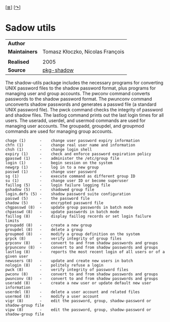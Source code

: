 <!--
File          : shadow-utils.md
Created       : Tue May 03 2016 00:09:23
Last Modified : Thu 11 Aug 2016 00:02:01 sharlatan
Author        : sharlatan <sharlatanus@gmail.com>
Maintainer(s) - : sharlatan
-->

[[≣](../README.md#Index "Index")]
[[↷](http://pkg-shadow.alioth.debian.org/)]
# Sadow utils

|     |     |
| --- | --- |
| __Author__ |  |
| __Maintainers__ |Tomasz Kłoczko, Nicolas François |
| | |
| __Realised__ | 2005  |
| __Source__ | [pkg-shadow](https://anonscm.debian.org/git/pkg-shadow/shadow.git) |

The  shadow-utils   package  includes   the  necessary   programs  for
converting UNIX  password files  to the  shadow password  format, plus
programs  for managing  user and  group accounts.  The pwconv  command
converts passwords to the shadow password format. The pwunconv command
unconverts shadow  passwords and generates  a passwd file  (a standard
UNIX  password  file).   The  pwck command  checks  the  integrity  of
password and  shadow files.  The  lastlog command prints out  the last
login times for all users.  The useradd, userdel, and usermod commands
are  used for  managing  user accounts.  The  groupadd, groupdel,  and
groupmod commands are used for managing group accounts.

    chage (1)      -	change user password expiry information
    chfn (1)       -	change real user name and information
    chsh (1)       -	change login shell
    expiry (1)     -	check and enforce password expiration policy
    gpasswd (1)    -	administer the /etc/group file
    login (1)      -	begin session on the system
    newgrp (1)     -	log in to a new group
    passwd (1)     -	change user password
    sg (1)         -	execute command as different group ID
    su (1)         -	change user ID or become superuser
    faillog (5)    -	login failure logging file
    gshadow (5)    -	shadowed group file
    login.defs (5) -	shadow password suite configuration
    passwd (5)     -	the password file
    shadow (5)     -	encrypted password file
    chgpasswd (8)  -	update group passwords in batch mode
    chpasswd (8)   -	update passwords in batch mode
    faillog (8)    -	display faillog records or set login failure limits
    groupadd (8)   -	create a new group
    groupdel (8)   -	delete a group
    groupmod (8)   -	modify a group definition on the system
    grpck (8)      -	verify integrity of group files
    grpconv (8)    -	convert to and from shadow passwords and groups
    grpunconv (8)  -	convert to and from shadow passwords and groups
    lastlog (8)    -	reports the most recent login of all users or of a given user
    newusers (8)   -	update and create new users in batch
    nologin (8)    -	politely refuse a login
    pwck (8)       -	verify integrity of password files
    pwconv (8)     -	convert to and from shadow passwords and groups
    pwunconv (8)   -	convert to and from shadow passwords and groups
    useradd (8)    -	create a new user or update default new user information
    userdel (8)    -	delete a user account and related files
    usermod (8)    -	modify a user account
    vigr (8)       -	edit the password, group, shadow-password or shadow-group file
    vipw (8)       -	edit the password, group, shadow-password or shadow-group file
